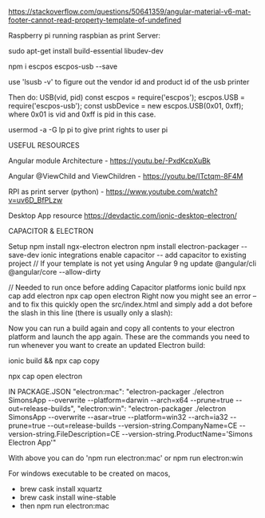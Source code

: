 https://stackoverflow.com/questions/50641359/angular-material-v6-mat-footer-cannot-read-property-template-of-undefined


Raspberry pi running raspbian as print Server:


sudo apt-get install build-essential libudev-dev


npm i escpos escpos-usb --save


use 'lsusb -v' to figure out the vendor id and product id of the usb printer


Then do:
USB(vid, pid)
const escpos = require('escpos');
escpos.USB = require('escpos-usb');
 const usbDevice = new escpos.USB(0x01, 0xff);
 where 0x01 is vid and 0xff is pid in this case.


usermod -a -G lp pi
to give print rights to user pi


USEFUL RESOURCES

Angular module Architecture - https://youtu.be/-PxdKcpXuBk

Angular @ViewChild and ViewChildren - https://youtu.be/ITctqm-8F4M

RPI as print server (python) - https://www.youtube.com/watch?v=uv6D_BfPLzw

Desktop App resource  https://devdactic.com/ionic-desktop-electron/



CAPACITOR & ELECTRON

Setup
npm install ngx-electron electron
npm install electron-packager --save-dev
ionic integrations enable capacitor -- add capacitor to existing project
// If your template is not yet using Angular 9
ng update @angular/cli @angular/core --allow-dirty

// Needed to run once before adding Capacitor platforms
ionic build
npx cap add electron
npx cap open electron
Right now you might see an error – and to fix this quickly open the src/index.html and simply add a dot before the slash in this line (there is usually only a slash):

Now you can run a build again and copy all contents to your electron platform and launch the app again. These are the commands you need to run whenever you want to create an updated Electron build:

ionic build && npx cap copy

npx cap open electron

IN PACKAGE.JSON 
"electron:mac": "electron-packager ./electron SimonsApp --overwrite --platform=darwin --arch=x64 --prune=true --out=release-builds",
"electron:win": "electron-packager ./electron SimonsApp --overwrite --asar=true --platform=win32 --arch=ia32 --prune=true --out=release-builds --version-string.CompanyName=CE --version-string.FileDescription=CE --version-string.ProductName='Simons Electron App'"

With above you can do 'npm run electron:mac' or npm run electron:win

For windows executable to be created on macos,
-  brew cask install xquartz
- brew cask install wine-stable
- then npm run electron:mac